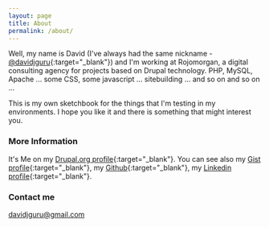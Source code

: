 ```yaml
---
layout: page
title: About
permalink: /about/
---
```

Well, my name is David (I've always had the same nickname - [@davidjguru](https://twitter.com/davidjguru){:target="_blank"}) and I'm  working at Rojomorgan, a digital consulting agency for projects based on Drupal technology. PHP, MySQL, Apache ... some CSS, some javascript ... sitebuilding ... and so on and so on ...

This is my own sketchbook for the things that I'm testing in my environments. I hope you like it and there is something that might interest you.

### More Information

It's Me on my [Drupal.org profile](https://www.drupal.org/u/davidjguru){:target="_blank"}. You can see also my [Gist profile](https://gist.github.com/davidjguru){:target="_blank"}, my [Github](https://github.com/davidjguru){:target="_blank"}, my [Linkedin profile](https://www.linkedin.com/in/davidjguru){:target="_blank"}.

### Contact me

[davidjguru@gmail.com](mailto:davidjguru@gmail.com)
